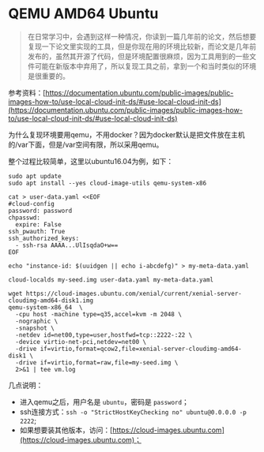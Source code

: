 # QEMU AMD64 Ubuntu

> 在日常学习中，会遇到这样一种情况，你读到一篇几年前的论文，然后想要复现一下论文里实现的工具，但是你现在用的环境比较新，而论文是几年前发布的，虽然其开源了代码，但是环境配置很麻烦，因为工具用到的一些文件可能在新版本中弃用了，所以复现工具之前，拿到一个和当时类似的环境是很重要的。

参考资料：[https://documentation.ubuntu.com/public-images/public-images-how-to/use-local-cloud-init-ds/#use-local-cloud-init-ds](https://documentation.ubuntu.com/public-images/public-images-how-to/use-local-cloud-init-ds/#use-local-cloud-init-ds)

为什么复现环境要用qemu，不用docker？因为docker默认是把文件放在主机的/var下面，但是/var空间有限，所以采用qemu。

整个过程比较简单，这里以ubuntu16.04为例，如下：

```shell
sudo apt update
sudo apt install --yes cloud-image-utils qemu-system-x86

cat > user-data.yaml <<EOF
#cloud-config
password: password
chpasswd:
  expire: False
ssh_pwauth: True
ssh_authorized_keys:
  - ssh-rsa AAAA...UlIsqdaO+w==
EOF

echo "instance-id: $(uuidgen || echo i-abcdefg)" > my-meta-data.yaml

cloud-localds my-seed.img user-data.yaml my-meta-data.yaml

wget https://cloud-images.ubuntu.com/xenial/current/xenial-server-cloudimg-amd64-disk1.img
qemu-system-x86_64  \
  -cpu host -machine type=q35,accel=kvm -m 2048 \
  -nographic \
  -snapshot \
  -netdev id=net00,type=user,hostfwd=tcp::2222-:22 \
  -device virtio-net-pci,netdev=net00 \
  -drive if=virtio,format=qcow2,file=xenial-server-cloudimg-amd64-disk1 \
  -drive if=virtio,format=raw,file=my-seed.img \
  2>&1 | tee vm.log
```

几点说明：

* 进入qemu之后，用户名是 `ubuntu`，密码是 `password`；
* ssh连接方式：`ssh -o "StrictHostKeyChecking no" ubuntu@0.0.0.0 -p 2222`;
* 如果想要装其他版本，访问：[https://cloud-images.ubuntu.com](https://cloud-images.ubuntu.com)；
